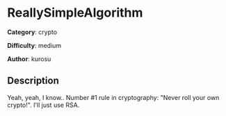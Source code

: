 # ReallySimpleAlgorithm

**Category**: crypto

**Difficulty**: medium

**Author**: kurosu

## Description
Yeah, yeah, I know.. Number #1 rule in cryptography: "Never roll your own crypto!". I'll just use RSA.
